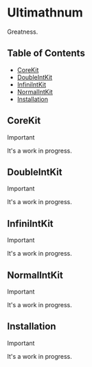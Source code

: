 # Ultimathnum

Greatness.

## Table of Contents

* [CoreKit](#corekit)
* [DoubleIntKit](#doubleintkit)
* [InfiniIntKit](#infiniintkit)
* [NormalIntKit](#normalintkit)
* [Installation](#installation)

<a name="corekit"/>

## CoreKit

> [!IMPORTANT]
> It's a work in progress.

<a name="doubleintkit"/>

## DoubleIntKit

> [!IMPORTANT]
> It's a work in progress.

<a name="infiniintkit"/>

## InfiniIntKit

> [!IMPORTANT]
> It's a work in progress.

<a name="normalintkit"/>

## NormalIntKit

> [!IMPORTANT]
> It's a work in progress.

<a name="installation"/>

## Installation

> [!IMPORTANT]
> It's a work in progress.
